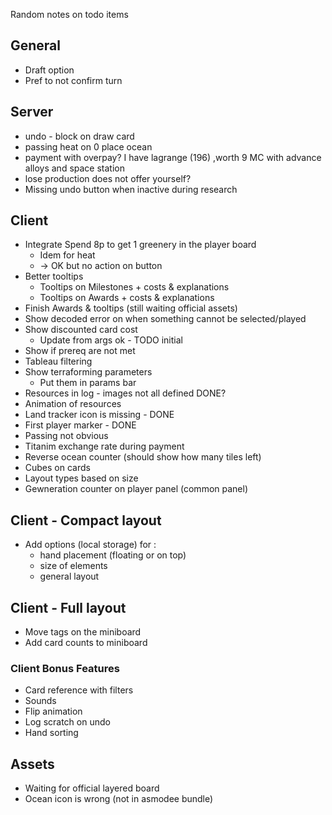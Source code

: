 Random notes on todo items

## General

* Draft option
* Pref to not confirm turn

## Server

* undo - block on draw card
* passing heat on 0 place ocean
* payment with overpay? I have lagrange (196) ,worth 9 MC  with advance alloys and space station
* lose production does not offer yourself?
* Missing undo button when inactive during research

## Client

* Integrate Spend 8p to get 1 greenery in the player board
  * Idem for heat
  * -> OK but no action on button
* Better tooltips
  * Tooltips on Milestones + costs & explanations
  * Tooltips on Awards + costs & explanations
* Finish Awards & tooltips (still waiting official assets)
* Show decoded error on when something cannot be selected/played
* Show discounted card cost
  * Update from args ok - TODO initial
* Show if prereq are not met
* Tableau filtering
* Show terraforming parameters
  * Put them in params bar
* Resources in log - images not all defined DONE?
* Animation of resources
* Land tracker icon is missing - DONE
* First player marker - DONE
* Passing not obvious
* Titanim exchange rate during payment
* Reverse ocean counter (should show how many tiles left)
* Cubes on cards
* Layout types based on size
* Gewneration counter on player panel (common panel)

## Client - Compact layout
* Add options (local storage) for :
  * hand placement (floating or on top)
  * size of elements
  * general layout


## Client - Full layout
* Move tags on the miniboard
* Add card counts to miniboard


### Client Bonus Features

* Card reference with filters
* Sounds
* Flip animation
* Log scratch on undo
* Hand sorting

## Assets

* Waiting for official layered board
* Ocean icon is wrong (not in asmodee bundle)